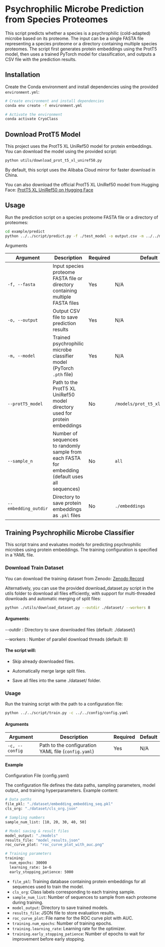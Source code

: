 # Psychrophilic Microbe Prediction from Species Proteomes

This script predicts whether a species is a psychrophilic (cold-adapted) microbe based on its proteome. The input can be a single FASTA file representing a species proteome or a directory containing multiple species proteomes. The script first generates protein embeddings using the ProtT5 model, then uses a trained PyTorch model for classification, and outputs a CSV file with the prediction results.

## Installation

Create the Conda environment and install dependencies using the provided `environment.yml`:

```bash
# Create environment and install dependencies
conda env create -f environment.yml

# Activate the environment
conda activate CryoClass
```


##  Download ProtT5 Model

This project uses the ProtT5 XL UniRef50 model for protein embeddings. You can download the model using the provided script:

```bash
python utils/download_prot_t5_xl_uniref50.py
```

By default, this script uses the Alibaba Cloud mirror for faster download in China.

You can also download the official ProtT5 XL UniRef50 model from Hugging Face: [ProtT5 XL UniRef50 on Hugging Face](https://huggingface.co/Rostlab/prot_t5_xl_uniref50)



## Usage

Run the prediction script on a species proteome FASTA file or a directory of proteomes:

```bash
cd example/predict
python ../../script/predict.py -f ./test_model -o output.csv -m ../../models/models/best_model_50.pth --sample_n 10
```
Arguments

| Argument             | Description                                                                                       | Required | Default                         |
| -------------------- | ------------------------------------------------------------------------------------------------- | -------- | ------------------------------- |
| `-f, --fasta`        | Input species proteome FASTA file or directory containing multiple FASTA files                    | Yes      | N/A                             |
| `-o, --output`       | Output CSV file to save prediction results                                                        | Yes      | N/A                             |
| `-m, --model`        | Trained psychrophilic microbe classifier model (PyTorch `.pth` file)                              | Yes      | N/A                             |
| `--protT5_model`     | Path to the ProtT5 XL UniRef50 model directory used for protein embeddings                        | No       | `/models/prot_t5_xl_uniref50` |
| `--sample_n`         | Number of sequences to randomly sample from each FASTA for embedding (default uses all sequences) | No       | `all`                           |
| `--embedding_outdir` | Directory to save protein embeddings as `.pkl` files                                              | No       | `./embeddings`                  |


## Training Psychrophilic Microbe Classifier

This script trains and evaluates models for predicting psychrophilic microbes using protein embeddings. The training configuration is specified in a YAML file.


### Download Train Dataset
You can download the training dataset from Zenodo: [Zenodo Record](https://zenodo.org/records/16899355)


Alternatively, you can use the provided download_dataset.py script in the utils folder to download all files efficiently, with support for multi-threaded downloads and automatic merging of split files:
```bash
python ./utils/download_dataset.py --outdir ./dataset/ --workers 8
```

#### Arguments:

--outdir : Directory to save downloaded files (default: ./dataset/)

--workers : Number of parallel download threads (default: 8)

#### The script will:

- Skip already downloaded files.

- Automatically merge large split files.

- Save all files into the same ./dataset/ folder.



### Usage

Run the training script with the path to a configuration file:

```bash
python ../../script/train.py -c ../../config/config.yaml
```

#### Arguments

| Argument       | Description                                         | Required | Default |
| -------------- | --------------------------------------------------- | -------- | ------- |
| `-c, --config` | Path to the configuration YAML file (`config.yaml`) | Yes      | N/A     |

#### Example

Configuration File (config.yaml)

The configuration file defines the data paths, sampling parameters, model output, and training hyperparameters. Example content:


```bash
# Data paths
file_pkl: "./dataset/embedding_embedding_seq.pkl"
cls_org: "./dataset/cls_org.json"

# Sampling numbers
sample_num_list: [10, 20, 30, 40, 50]

# Model saving & result files
model_output: "./models"
results_file: "model_results.json"
roc_curve_plot: "roc_curve_plot_with_auc.png"

# Training parameters
training:
  num_epochs: 30000
  learning_rate: 1e-6
  early_stopping_patience: 5000
```

- `file_pkl`: Training database containing protein embeddings for all sequences used to train the model.
- `cls_org`: Class labels corresponding to each training sample.
- `sample_num_list`: Number of sequences to sample from each proteome during training.
- `model_output`: Directory to save trained models.
- `results_file`: JSON file to store evaluation results.
- `roc_curve_plot`: File name for the ROC curve plot with AUC.
- `training.num_epochs`: Number of training epochs.
- `training.learning_rate`: Learning rate for the optimizer.
- `training.early_stopping_patience`: Number of epochs to wait for improvement before early stopping.



